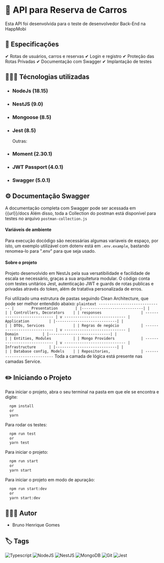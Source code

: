 # 🚗 API para Reserva de Carros

  Esta API foi desenvolvida para o teste de desenvolvedor Back-End na HappMobi

## 🎯 Especificações
  ✔ Rotas de usuários, carros e reservas
  ✔ Login e registro
  ✔ Proteção das Rotas Privadas
  ✔ Documentação com Swagger
  ✔ Implantação de testes
  
## 🧑🏻‍💻 Técnologias utilizadas
- ### NodeJs (18.15)
- ### NestJS (9.0)
- ### Mongoose (8.5)
- ### Jest (8.5)
  Outras:
- ### Moment (2.30.1)
- ### JWT Passport (4.0.1)
- ### Swagger (5.0.1)
  
## ⚙️ Documentação Swagger
  A documentação completa com Swagger pode ser acessada em {{url}}/docs
  Além disso, toda a Collection do postman está disponível para testes no arquivo ```postman-collection.js```

#### Variáveis de ambiente
  Para execução docódigo são necessárias algumas variaveis de espaço, por isto, um exemplo utilizável com dotenv está em ```.env.example```, bastando renomea-lo para ".env" para que seja usado.

#### Sobre o projeto
  Projeto desenvolvido em NestJs pela sua versatibilidade e facilidade de escala se necessário, graças a sua arquitetura modular.
  O código conta com testes unitários Jest, autenticação JWT e guards de rotas publicas e privadas através do token, além de tratativa personalizada de erros.
  
  Foi utilizado uma estrutura de pastas seguindo Clean Architecture, que pode ser melhor entendido abaixo:
                        ```plaintext
                         -----------------------------
                        |        Presentation        |
                        |----------------------------|
                        |                            |
                        | Controllers, Decorators    |
                        | responses                  |
                         ----------------------------
                                    |
                                    v
                         ----------------------------
                        |        Application         |
                        |----------------------------|
                        |                            |
                        | DTOs, Services             |
                        | Regras de negócio          |
                         ----------------------------
                                    |
                                    v
                         ----------------------------
                        |           Domain           |
                        |----------------------------|
                        |                            |
                        | Entities, Modules          |
                        | Mongo Providers            |
                         ----------------------------
                                    |
                                    v
                         ----------------------------
                        |        Infrastructure      |
                        |----------------------------|
                        |                            |
                        | Database config, Models    |
                        | Repositories,              |
                         ----------------------------```
  Toda a camada de lógica está presente nas camadas Service.
  
## ✏️ Iniciando o Projeto

Para iniciar o projeto, abra o seu terminal na pasta em que ele se encontra e digite:

```bash
  npm install
  or
  yarn
```

Para rodar os testes:

```bash
  npm run test
  or
  yarn test
```

Para iniciar o projeto:

```bash
  npm run start
  or
  yarn start
```

Para iniciar o projeto em modo de apuração:

```bash
  npm run start:dev
  or
  yarn start:dev
```

## 🧑🏻‍🎨 Autor
- Bruno Henrique Gomes
  
## 🏷️ Tags
![Typescript](https://img.shields.io/badge/Typescript-grey?logo=typescript)
![NodeJS](https://img.shields.io/badge/node.js-6DA55F?style=for-the-badge&logo=node.js&logoColor=white)
![NestJS](https://img.shields.io/badge/nestjs-%23E0234E.svg?style=for-the-badge&logo=nestjs&logoColor=white)
![MongoDB](https://img.shields.io/badge/MongoDB-%234ea94b.svg?style=for-the-badge&logo=mongodb&logoColor=white)
![Git](https://img.shields.io/badge/Git-grey?logo=git)
![Jest](https://img.shields.io/badge/Jest-grey?logo=jest)

